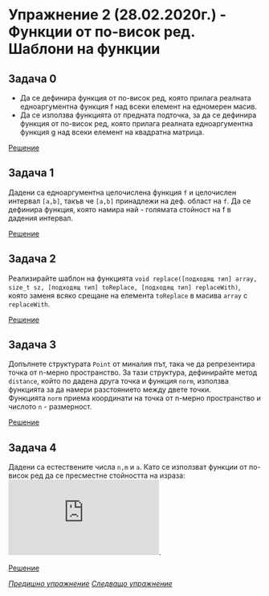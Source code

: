 # Упражнение 2 (28.02.2020г.) - Функции от по-висок ред. Шаблони на функции

## Задача 0

* Да се дефинира функция от по-висок ред, която прилага реалната едноаргументна функция f над всеки елемент на едномерен масив. 
* Да се използва функцията от предната подточка, за да се дефинира функция от по-висок ред, която прилага реалната едноаргументна функция g над всеки елемент на квадратна матрица.

[Решение](./task0.cpp)

## Задача 1

Дадени са едноаргументна целочислена функция `f` и целочислен интервал `[a,b]`, такъв че `[a,b]` принадлежи на деф. област на `f`. Да се дефинира функция, която намира най - голямата стойност на f в дадения интервал.

[Решение](./task1.cpp)

## Задача 2

Реализирайте шаблон на функцията `void replace([подходящ тип] array, size_t sz, [подходящ тип] toReplace, [подходящ тип] replaceWith)`, която заменя всяко срещане на елемента `toReplace` в масива `array` с `replaceWith`.

[Решение](./task2.cpp)

## Задача 3

Допълнете структурата `Point` от миналия път, така че да репрезентира точка от n-мерно пространство. За тази структура, дефинирайте метод `distance`, който по дадена друга точка и функция `norm`, използва функцията за да намери разстоянието между двете точки.  </br>
Функцията `norm` приема координати на точка от n-мерно пространство и числото `n` - размерност.

[Решение](./task3.cpp)

## Задача 4

Дадени са естествените числа `n,m` и `a`. Като се използват функции от по-висок ред да се пресместне стойността на израза:
![equation](https://latex.codecogs.com/gif.latex?%5Csum_%7Bi%3D1%7D%5En%7B%5Cprod_%7Bj%3D1%7D%5Em%7B%5Cfrac%7Ba&plus;j%7D%7Bi&plus;j%7D%7D%7D).

[Решение](./task4.cpp)

[*Предишно упражнение*](../lab1)
[*Следващо упражнение*](../lab3)